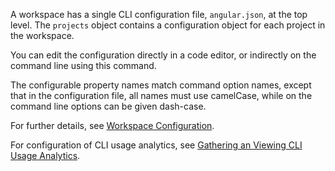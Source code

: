 A workspace has a single CLI configuration file, `angular.json`, at the top level.
The `projects` object contains a configuration object for each project in the workspace.

You can edit the configuration directly in a code editor,
or indirectly on the command line using this command.

The configurable property names match command option names,
except that in the configuration file, all names must use camelCase,
while on the command line options can be given dash-case.

For further details, see [Workspace Configuration](guide/workspace-config).

For configuration of CLI usage analytics, see [Gathering an Viewing CLI Usage Analytics](cli/usage-analytics-gathering).
